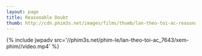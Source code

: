 ```yaml
---
layout: page
title: Reasonable Doubt
thumb: http://cdn.phim3s.net/images/films/thumb/lan-theo-toi-ac-reasonable-doubt-2014.jpg
---
```

{% include jwpadv src='//phim3s.net/phim-le/lan-theo-toi-ac_7643/xem-phim//video.mp4' %}